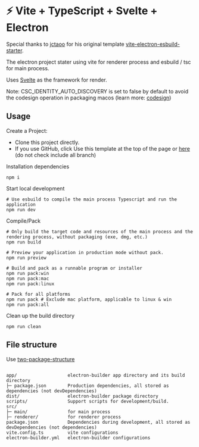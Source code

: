 # ⚡ Vite + TypeScript + Svelte + Electron

Special thanks to [jctaoo](https://github.com/jctaoo) for his original template [vite-electron-esbuild-starter](https://github.com/jctaoo/vite-electron-esbuild-starter).

The electron project stater using vite for renderer process and esbuild / tsc for main process.

Uses [Svelte](https://svelte.dev/) as the framework for render.

Note: CSC_IDENTITY_AUTO_DISCOVERY is set to false by default to avoid the codesign operation in packaging macos (learn more: [codesign](https://www.electron.build/code-signing))

## Usage

Create a Project:

- Clone this project directly.
- If you use GitHub, click Use this template at the top of the page or [here](https://github.com/vanjmali/vite-typescript-svelte-electron/generate) (do not check include all branch)

Installation dependencies

```shell
npm i
```
Start local development
```shell
# Use esbuild to compile the main process Typescript and run the application
npm run dev
```

Compile/Pack

```shell
# Only build the target code and resources of the main process and the rendering process, without packaging (exe, dmg, etc.)
npm run build

# Preview your application in production mode without pack.
npm run preview

# Build and pack as a runnable program or installer
npm run pack:win
npm run pack:mac
npm run pack:linux

# Pack for all platforms
npm run pack # Exclude mac platform, applicable to linux & win
npm run pack:all
```

Clean up the build directory

```shell
npm run clean
```

## File structure

Use [two-package-structure](https://www.electron.build/tutorials/two-package-structure)

```

app/                   electron-builder app directory and its build directory                
├─ package.json        Production dependencies, all stored as dependencies (not devDependencies)
dist/                  electron-builder package directory
scripts/               Support scripts for development/build.
src/                   
├─ main/               for main process
├─ renderer/           for renderer process
package.json           Dependencies during development, all stored as devDependencies (not dependencies)
vite.config.ts         vite configurations
electron-builder.yml   electron-builder configurations

```